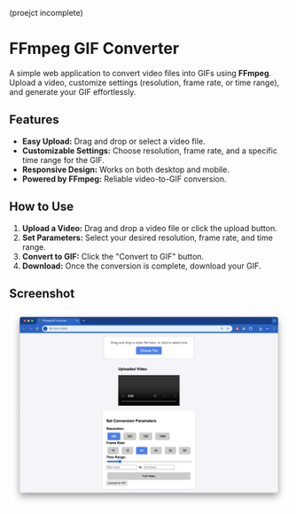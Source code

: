 (proejct incomplete)


# FFmpeg GIF Converter

A simple web application to convert video files into GIFs using **FFmpeg**. Upload a video, customize settings (resolution, frame rate, or time range), and generate your GIF effortlessly.

## Features

- **Easy Upload:** Drag and drop or select a video file.
- **Customizable Settings:** Choose resolution, frame rate, and a specific time range for the GIF.
- **Responsive Design:** Works on both desktop and mobile.
- **Powered by FFmpeg:** Reliable video-to-GIF conversion.

## How to Use

1. **Upload a Video:** Drag and drop a video file or click the upload button.
2. **Set Parameters:** Select your desired resolution, frame rate, and time range.
3. **Convert to GIF:** Click the "Convert to GIF" button.
4. **Download:** Once the conversion is complete, download your GIF.

## Screenshot

![Project Screenshot](screenshot.png)

